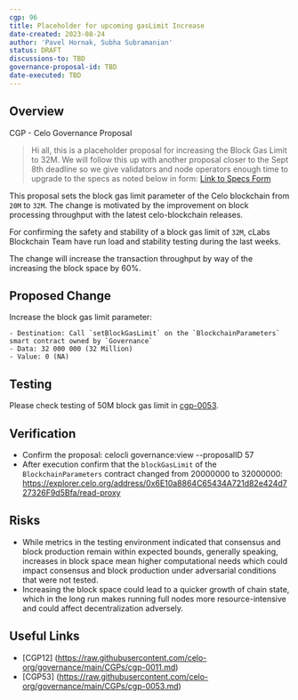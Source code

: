 ```yaml
---
cgp: 96
title: Placeholder for upcoming gasLimit Increase
date-created: 2023-08-24
author: 'Pavel Hornak, Subha Subramanian'
status: DRAFT
discussions-to: TBD
governance-proposal-id: TBD
date-executed: TBD
---
```

## Overview

CGP - Celo Governance Proposal

> Hi all, this is a placeholder proposal for increasing the Block Gas Limit to 32M. We will follow this up with another proposal closer to the Sept 8th deadline so we give validators and node operators enough time to upgrade to the specs as noted below in form:
> [Link to Specs Form](https://docs.google.com/forms/d/1WmfRXb9kJ4qHitjYAGgsHwkBH0HOSjBnGY031u8EO_g)

This proposal sets the block gas limit parameter of the Celo blockchain from `20M` to `32M`. The change is motivated by the improvement on block processing throughput with the latest celo-blockchain releases.

For confirming the safety and stability of a block gas limit of `32M`, cLabs Blockchain Team have run load and stability testing during the last weeks.

The change will increase the transaction throughput by way of the increasing the block space by 60%.

## Proposed Change

Increase the block gas limit parameter:

    - Destination: Call `setBlockGasLimit` on the `BlockchainParameters` smart contract owned by `Governance`
    - Data: 32 000 000 (32 Million)
    - Value: 0 (NA)

## Testing

Please check testing of 50M block gas limit in [cgp-0053](https://github.com/celo-org/governance/blob/main/CGPs/cgp-0053.md).

## Verification

* Confirm the proposal: celocli governance:view --proposalID 57
* After execution confirm that the `blockGasLimit` of the `BlockchainParameters` contract changed from 20000000 to 32000000: https://explorer.celo.org/address/0x6E10a8864C65434A721d82e424d727326F9d5Bfa/read-proxy

## Risks

- While metrics in the testing environment indicated that consensus and block production remain within expected bounds, generally speaking, increases in block space mean higher computational needs which could impact consensus and block production under adversarial conditions that were not tested.
- Increasing the block space could lead to a quicker growth of chain state, which in the long run makes running full nodes more resource-intensive and could affect decentralization adversely.

## Useful Links

* [CGP12] (https://raw.githubusercontent.com/celo-org/governance/main/CGPs/cgp-0011.md)
* [CGP53] (https://raw.githubusercontent.com/celo-org/governance/main/CGPs/cgp-0053.md)

